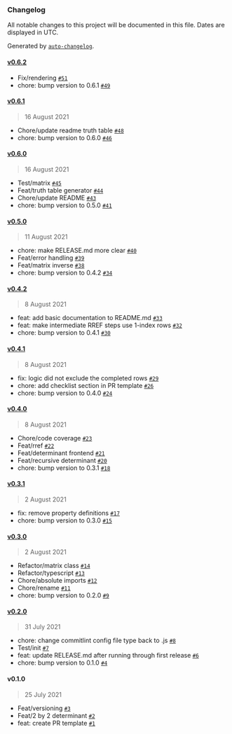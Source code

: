 ### Changelog

All notable changes to this project will be documented in this file. Dates are displayed in UTC.

Generated by [`auto-changelog`](https://github.com/CookPete/auto-changelog).

#### [v0.6.2](https://github.com/weiseng18/math/compare/v0.6.1...v0.6.2)

- Fix/rendering [`#51`](https://github.com/weiseng18/math/pull/51)
- chore: bump version to 0.6.1 [`#49`](https://github.com/weiseng18/math/pull/49)

#### [v0.6.1](https://github.com/weiseng18/math/compare/v0.6.0...v0.6.1)

> 16 August 2021

- Chore/update readme truth table [`#48`](https://github.com/weiseng18/math/pull/48)
- chore: bump version to 0.6.0 [`#46`](https://github.com/weiseng18/math/pull/46)

#### [v0.6.0](https://github.com/weiseng18/math/compare/v0.5.0...v0.6.0)

> 16 August 2021

- Test/matrix [`#45`](https://github.com/weiseng18/math/pull/45)
- Feat/truth table generator [`#44`](https://github.com/weiseng18/math/pull/44)
- Chore/update README [`#43`](https://github.com/weiseng18/math/pull/43)
- chore: bump version to 0.5.0 [`#41`](https://github.com/weiseng18/math/pull/41)

#### [v0.5.0](https://github.com/weiseng18/math/compare/v0.4.2...v0.5.0)

> 11 August 2021

- chore: make RELEASE.md more clear [`#40`](https://github.com/weiseng18/math/pull/40)
- Feat/error handling [`#39`](https://github.com/weiseng18/math/pull/39)
- Feat/matrix inverse [`#38`](https://github.com/weiseng18/math/pull/38)
- chore: bump version to 0.4.2 [`#34`](https://github.com/weiseng18/math/pull/34)

#### [v0.4.2](https://github.com/weiseng18/math/compare/v0.4.1...v0.4.2)

> 8 August 2021

- feat: add basic documentation to README.md [`#33`](https://github.com/weiseng18/math/pull/33)
- feat: make intermediate RREF steps use 1-index rows [`#32`](https://github.com/weiseng18/math/pull/32)
- chore: bump version to 0.4.1 [`#30`](https://github.com/weiseng18/math/pull/30)

#### [v0.4.1](https://github.com/weiseng18/math/compare/v0.4.0...v0.4.1)

> 8 August 2021

- fix: logic did not exclude the completed rows [`#29`](https://github.com/weiseng18/math/pull/29)
- chore: add checklist section in PR template [`#26`](https://github.com/weiseng18/math/pull/26)
- chore: bump version to 0.4.0 [`#24`](https://github.com/weiseng18/math/pull/24)

#### [v0.4.0](https://github.com/weiseng18/math/compare/v0.3.1...v0.4.0)

> 8 August 2021

- Chore/code coverage [`#23`](https://github.com/weiseng18/math/pull/23)
- Feat/rref [`#22`](https://github.com/weiseng18/math/pull/22)
- Feat/determinant frontend [`#21`](https://github.com/weiseng18/math/pull/21)
- Feat/recursive determinant [`#20`](https://github.com/weiseng18/math/pull/20)
- chore: bump version to 0.3.1 [`#18`](https://github.com/weiseng18/math/pull/18)

#### [v0.3.1](https://github.com/weiseng18/math/compare/v0.3.0...v0.3.1)

> 2 August 2021

- fix: remove property definitions [`#17`](https://github.com/weiseng18/math/pull/17)
- chore: bump version to 0.3.0 [`#15`](https://github.com/weiseng18/math/pull/15)

#### [v0.3.0](https://github.com/weiseng18/math/compare/v0.2.0...v0.3.0)

> 2 August 2021

- Refactor/matrix class [`#14`](https://github.com/weiseng18/math/pull/14)
- Refactor/typescript [`#13`](https://github.com/weiseng18/math/pull/13)
- Chore/absolute imports [`#12`](https://github.com/weiseng18/math/pull/12)
- Chore/rename [`#11`](https://github.com/weiseng18/math/pull/11)
- chore: bump version to 0.2.0 [`#9`](https://github.com/weiseng18/math/pull/9)

#### [v0.2.0](https://github.com/weiseng18/math/compare/v0.1.0...v0.2.0)

> 31 July 2021

- chore: change commitlint config file type back to .js [`#8`](https://github.com/weiseng18/math/pull/8)
- Test/init [`#7`](https://github.com/weiseng18/math/pull/7)
- feat: update RELEASE.md after running through first release [`#6`](https://github.com/weiseng18/math/pull/6)
- chore: bump version to 0.1.0 [`#4`](https://github.com/weiseng18/math/pull/4)

#### v0.1.0

> 25 July 2021

- Feat/versioning [`#3`](https://github.com/weiseng18/math/pull/3)
- Feat/2 by 2 determinant [`#2`](https://github.com/weiseng18/math/pull/2)
- feat: create PR template [`#1`](https://github.com/weiseng18/math/pull/1)
